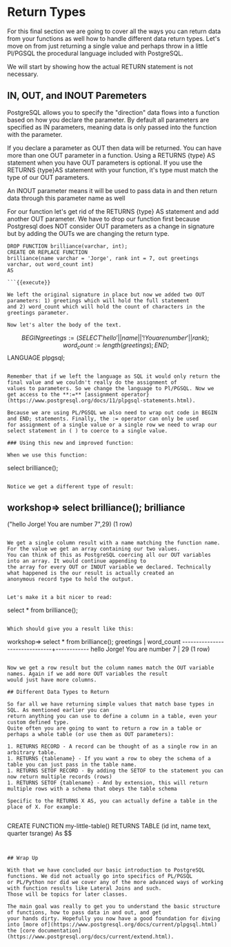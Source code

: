 # Return Types

For this final section we are going to cover all the ways you can return data from your functions as well how to handle
different data return types. Let's move on from just returning a single value and perhaps throw in a little Pl/PGSQL the
procedural language included with PostgreSQL. 

We will start by showing how the actual RETURN statement is not necessary.

## IN, OUT, and INOUT Paremeters

PostgreSQL allows you to specify the "direction" data flows into a function based on how you declare the parameter. By 
default all parameters are specified as IN parameters, meaning data is only passed into the function with the parameter. 

If you declare a parameter as OUT then data will be returned. You can have more than one OUT parameter in a function. Using a 
RETURNS {type} AS statement when you have OUT parameters is optional. If you 
use the RETURNS {type}AS statement with your function, it's type must match the type of our OUT parameters. 

An INOUT parameter means it will be used to pass data in and then return data through this parameter name as well

For our function let's get rid of the RETURNS {type} AS statement and add another OUT parameter. We have to drop our function first
because Postgresql does NOT consider OUT parameters as a change in signature but by adding the OUTs we are changing the 
return type. 

```
DROP FUNCTION brilliance(varchar, int);
CREATE OR REPLACE FUNCTION 
brilliance(name varchar = 'Jorge', rank int = 7, out greetings varchar, out word_count int) 
AS

```{{execute}}

We left the original signature in place but now we added two OUT parameters: 1) greetings which will hold the full statement 
and 2) word_count which will hold the count of characters in the greetings parameter. 

Now let's alter the body of the text.

```
$$
    BEGIN
       greetings := (SELECT 'hello ' || name || '! You are number ' || rank);
       word_count := length(greetings);
    END;
$$
LANGUAGE plpgsql;

```{{execute}}

Remember that if we left the language as SQL it would only return the final value and we couldn't really do the assignment of 
values to parameters. So we change the language to Pl/PGSQL. Now we get access to the **:=** [assignment operator}(https://www.postgresql.org/docs/11/plpgsql-statements.html). 

Because we are using PL/PGSQL we also need to wrap out code in BEGIN and END; statements. Finally, the := operator can only be used
for assignment of a single value or a single row we need to wrap our select statement in ( ) to coerce to a single value.

### Using this new and improved function:

When we use this function:

```
select brilliance();
```{{execute}}

Notice we get a different type of result:

```
workshop=> select brilliance();
              brilliance              
--------------------------------------
 ("hello Jorge! You are number 7",29)
(1 row)

```

We get a single column result with a name matching the function name. For the value we get an array containing our two values.
You can think of this as PostgreSQL coercing all our OUT variables into an array. It would continue appending to 
the array for every OUT or INOUT variable we declared. Technically what happened is the our result is actually created an 
anonymous record type to hold the output. 


Let's make it a bit nicer to read:

```
select * from brilliance();
```{{execute}}

Which should give you a result like this:

```
workshop=> select * from brilliance();
           greetings           | word_count 
-------------------------------+------------
 hello Jorge! You are number 7 |         29
(1 row)

```

Now we get a row result but the column names match the OUT variable names. Again if we add more OUT variables the result 
would just have more columns. 

## Different Data Types to Return

So far all we have returning simple values that match base types in SQL. As mentioned earlier you can 
return anything you can use to define a column in a table, even your custom defined type. 
Quite often you are going to want to return a row in a table or perhaps a whole table (or use them as OUT parameters):

1. RETURNS RECORD - A record can be thought of as a single row in an arbitrary table. 
1. RETURNS {tablename} - If you want a row to obey the schema of a table you can just pass in the table name.
1. RETURNS SETOF RECORD - By adding the SETOF to the statement you can now return multiple records (rows)
1. RETURNS SETOF {tablename} - And by extension, this will return multiple rows with a schema that obeys the table schema

Specific to the RETURNS X AS, you can actually define a table in the place of X. For example:


```
CREATE FUNCTION my-little-table()
RETURNS TABLE (id int, name text, quarter tsrange)
As $$
```


## Wrap Up

With that we have concluded our basic introduction to PostgreSQL functions. We did not actually go into specifics of PL/PGSQL
or PL/Python nor did we cover any of the more advanced ways of working with function results like Lateral Joins and such.
Those will be topics for later classes. 

The main goal was really to get you to understand the basic structure of functions, how to pass data in and out, and get
your hands dirty. Hopefully you now have a good foundation for diving into [more of](https://www.postgresql.org/docs/current/plpgsql.html) 
the [core documentation](https://www.postgresql.org/docs/current/extend.html).